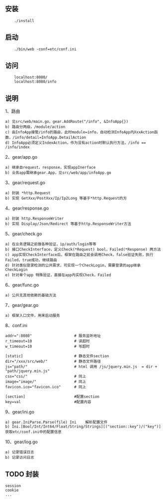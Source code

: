 ## 安装
```
    ./install
```

## 启动
```
    ./bin/web -conf=etc/conf.ini
```

## 访问
```
    localhost:8080/
    localhost:8080/info
```

## 说明
1、路由
```
a) 见src/web/main.go，gear.AddRoute("/info", &InfoApp{})
b) 路由分两级，/module/action
c) 由InfoApp接管/info的路由，此时module=info，自动检测InfoApp内XxxAction函数，/info/detail=InfoApp.DetailAction
d) InfoApp必须定义IndexAction，作为没有action时默认执行方法，/info == /info/index
```

2、gear/app.go
```
a) 继承自request，response，实现appInerface
b) 业务app需继承gear.App，见src/web/app/infoApp.go
```

3、gear/request.go
```
a) 封装 *http.Request
b) 实现 GetXxx/PostXxx/Ip/Ip2Long 等基于*http.Request的方
```

4、gear/response.go
```
a) 封装 http.ResponseWriter
b) 实现 Display/Json/Redirect 等基于http.ResponseWriter方法
```

5、gear/check.go
```
a) 在业务逻辑之前做各种验证，ip/auth/login等等
b) 接口CheckInterface，定义Check(*Request) bool，Failed(*Response) 两方法
c) app实现CheckInterface后，框架在路由之前会调用Check，false验证失败，执行Failed，true成功，继续路由
d) 针对类似登录检测的公共需求，可实现一个CheckLogin，需要登录的app继承CheckLogin
e) 针对单个app 特殊验证，直接在app内实现Check，Failed
```

6、gear/func.go
```
a) 公共无其他依赖的基础方法
```

7、gear/gear.go
```
a) 框架入口文件，用来启动服务
```

8、conf.ini
```
addr=":8080"                   # 服务监听地址
r_timeout=10                   # 读超时
w_timeout=10                   # 写超时

[static]                       # 静态文件section
dir="/xxx/src/web/"            # 静态文件路径
js="path/"                     # html 调用 /js/jquery.min.js  = dir + "path/jquery.min.js"
css="css/"                     # 同上
image="image/"                 # 同上
favicon.ico="favicon.ico"      # 同上

[section]                      #配置section
key=val                        #配置内容
```

9、gear/ini.go
```
a) gear.IniParse.Parse(file) Ini    解析配置文件
b) Ini.[Bool/Int/Int64/Float/String/Strings][("section::key")/("key")]     获取etc/conf.ini中的配置信息

```

10、gear/log.go
```
a) 记录错误日志
b) 记录访问日志
```

## TODO 封装
```
session
cookie
...
```
